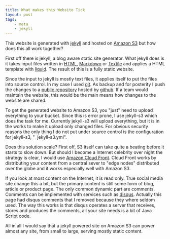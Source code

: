 ```yaml
---
title: What makes this Website Tick
layout: post
tags:
    - meta
    - jekyll
---
```


This website is generated with [jekyll][1] and hosted on [Amazon S3][2] but how
does this all work together? 

First off there is jekyll, a blog aware static site generator. What jekyll does
is it takes input files written in [HTML][3], [Markdown][4] or [Textile][5] 
and applies a HTML template with [liquid][6]. The result of this is a fully 
static website. 

Since the input to jekyll is mostly text files, it applies itself to put the 
files into source control. In my case I used [git][7]. As backup and for 
posterity I push the changes to a [public repository][8] hosted by [github][9]. 
If a team would maintain the website, this would be the main means how changes
to the website are shared.

<!--more-->

To get the generated website to Amazon S3, you "just" need to upload everything
to your bucket. Since this is error prone, I use jekyll-s3 which does the task
for me. Currently jekyll-s3 will upload everything, but it is in the works to
make it upload only changed files. For obvious security reasons the only thing
I do not put under source control is the configuration for jekyll-s3, 
"_jekyll-s3.yml".

Does this solution scale? First off, S3 itself can take quite a beating before
it starts to slow down. But should I become a Internet celebrity over night
the strategy is clear, I would use [Amazon Cloud Front][10]. Cloud Front works
by distributing your content from a central sever to "edge nodes" 
distributed over the globe and it works especially well with Amazon S3.

If you look at most content on the Internet, it is read only. True social media
site change this a bit, but the primary content is still some form of blog, 
article or product page. The only common dynamic part are comments. Comments can 
be implemented with services such as [disqus][11]. Actually this page had 
disqus comments that I removed because they where seldom used. The way this 
works is that disqus operates a server that receives, stores and produces the 
comments, all your site needs is a bit of Java Script code.

All in all I would say that a jekyll powered site on Amazon S3 can power almost
any site, from small to large, serving mostly static content.

[1]: http://github.com/mojombo/jekyll
[2]: http://aws.amazon.com/s3/
[3]: http://en.wikipedia.org/wiki/HTML
[4]: http://http://daringfireball.net/projects/markdown/
[5]: http://http://en.wikipedia.org/wiki/Textile_%28markup_language%29
[6]: http://liquidmarkup.org/
[7]: http://git-scm.com/
[8]: http://github.com/rioki/www.rioki.org
[9]: http://github.com
[10]: http://aws.amazon.com/cloudfront/
[11]: http://disqus.com/
